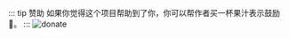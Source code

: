 ::: tip 赞助
如果你觉得这个项目帮助到了你，你可以帮作者买一杯果汁表示鼓励 🍹。
:::
![donate](https://jekip.github.io/docs/images/sponsor.png)
